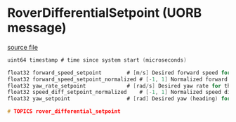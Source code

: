 # RoverDifferentialSetpoint (UORB message)



[source file](https://github.com/PX4/PX4-Autopilot/blob/main/msg/RoverDifferentialSetpoint.msg)

```c
uint64 timestamp # time since system start (microseconds)

float32 forward_speed_setpoint 		  # [m/s] Desired forward speed for the rover
float32 forward_speed_setpoint_normalized # [-1, 1] Normalized forward speed for the rover
float32 yaw_rate_setpoint      		  # [rad/s] Desired yaw rate for the rover (Overriden by yaw controller if yaw_setpoint is used)
float32 speed_diff_setpoint_normalized    # [-1, 1] Normalized speed difference between the left and right wheels
float32 yaw_setpoint 	       		  # [rad] Desired yaw (heading) for the rover

# TOPICS rover_differential_setpoint

```
